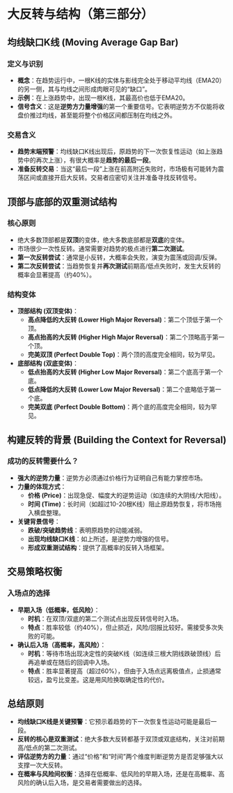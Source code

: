 # 大反转与结构（第三部分）

## 均线缺口K线 (Moving Average Gap Bar)

### 定义与识别
-   **概念**：在趋势运行中，一根K线的实体与影线完全处于移动平均线（EMA20）的另一侧，其与均线之间形成肉眼可见的“缺口”。
-   **示例**：在上涨趋势中，出现一根K线，其最高价也低于EMA20。
-   **信号含义**：这是**逆势方力量增强**的第一个重要信号。它表明逆势方不仅能将收盘价推过均线，甚至能将整个价格区间都压制在均线之外。

### 交易含义
-   **趋势末端预警**：均线缺口K线出现后，原趋势的下一次恢复性运动（如上涨趋势中的再次上涨），有很大概率是**趋势的最后一段**。
-   **准备反转交易**：当这“最后一段”上涨在前高附近失败时，市场极有可能转为震荡区间或直接开启大反转。交易者应密切关注并准备寻找反转信号。

## 顶部与底部的双重测试结构

### 核心原则
-   绝大多数顶部都是**双顶**的变体，绝大多数底部都是**双底**的变体。
-   市场很少一次性反转。通常需要对趋势的极点进行**第二次测试**。
-   **第一次反转尝试**：通常是小反转，大概率会失败，演变为震荡或回调/反弹。
-   **第二次反转尝试**：当趋势恢复并**再次测试**前期高/低点失败时，发生大反转的概率会显著提高（约40%）。

### 结构变体
-   **顶部结构 (双顶变体)**：
    -   **高点降低的大反转 (Lower High Major Reversal)**：第二个顶低于第一个顶。
    -   **高点抬高的大反转 (Higher High Major Reversal)**：第二个顶略高于第一个顶。
    -   **完美双顶 (Perfect Double Top)**：两个顶的高度完全相同，较为罕见。
-   **底部结构 (双底变体)**：
    -   **低点抬高的大反转 (Higher Low Major Reversal)**：第二个底高于第一个底。
    -   **低点降低的大反转 (Lower Low Major Reversal)**：第二个底略低于第一个底。
    -   **完美双底 (Perfect Double Bottom)**：两个底的高度完全相同，较为罕见。

## 构建反转的背景 (Building the Context for Reversal)

### 成功的反转需要什么？
-   **强大的逆势力量**：逆势方必须通过价格行为证明自己有能力掌控市场。
-   **力量的体现方式**：
    -   **价格 (Price)**：出现急促、幅度大的逆势运动（如连续的大阴线/大阳线）。
    -   **时间 (Time)**：长时间（如超过10-20根K线）阻止原趋势恢复，将市场拖入横盘整理。
-   **关键背景信号**：
    -   **跌破/突破趋势线**：表明原趋势的动能减弱。
    -   **出现均线缺口K线**：如上所述，是逆势力增强的信号。
    -   **形成双重测试结构**：提供了高概率的反转入场框架。

## 交易策略权衡

### 入场点的选择
-   **早期入场（低概率，低风险）**：
    -   **时机**：在双顶/双底的第二个测试点出现反转信号时入场。
    -   **特点**：胜率较低（约40%），但止损近，风险/回报比较好。需接受多次失败的可能。
-   **确认后入场（高概率，高风险）**：
    -   **时机**：等待市场出现决定性的突破K线（如连续三根大阴线跌破颈线）后再追单或在随后的回调中入场。
    -   **特点**：胜率显著提高（超过60%），但由于入场点远离极值点，止损通常较远，盈亏比变差。这是用风险换取确定性的代价。

## 总结原则
-   **均线缺口K线是关键预警**：它预示着趋势的下一次恢复性运动可能是最后一段。
-   **反转的核心是双重测试**：绝大多数大反转都基于双顶或双底结构，关注对前期高/低点的第二次测试。
-   **评估逆势方的力量**：通过“价格”和“时间”两个维度判断逆势方是否足够强大以支撑一次大反转。
-   **在概率与风险间权衡**：选择在低概率、低风险的早期入场，还是在高概率、高风险的确认后入场，是交易者需要做出的选择。